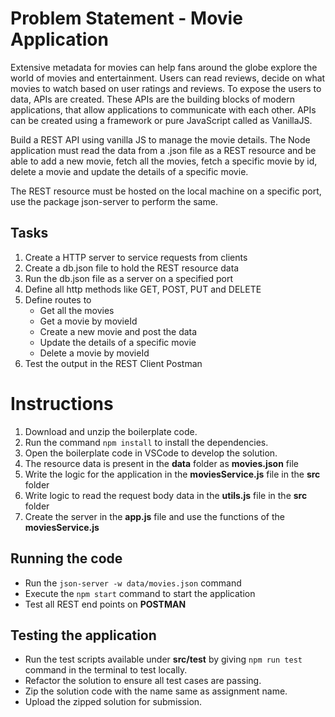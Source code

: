 # Problem Statement - Movie Application
Extensive metadata for movies can help fans around the globe explore the world of movies and entertainment. Users can read reviews, decide on what movies to watch based on user ratings and reviews. To expose the users to data, APIs are created. These APIs are the building blocks of modern applications, that allow applications to communicate with each other. APIs can be created using a framework or pure JavaScript called as VanillaJS.​ ​

Build a REST API using vanilla JS to manage the movie details. The Node application must read the data from a .json file as a REST resource and be able to add a new movie, fetch all the movies, fetch a specific movie by id, delete a movie and update the details of a specific movie.​

The REST resource must be hosted on the ​local machine on a specific port,​ use the package json-server ​to perform the same.

## Tasks

1. Create a HTTP server to service requests from clients​
2. Create a db.json file to hold the REST resource data ​
3. Run the db.json file as a server on a specified port​
4. Define all http methods like GET, POST, PUT and DELETE​
5. Define routes to​
    - Get all the movies​
    - Get a movie by movieId​
    - Create a new movie and post the data​
    - Update the details of a specific movie​
    - Delete a movie by movieId​
6. Test the output in the REST Client Postman​


# Instructions

1. Download and unzip the boilerplate code.
2. Run the command `npm install` to install the dependencies.
3. Open the boilerplate code in VSCode to develop the solution.
4. The resource data is present in the **data** folder as **movies.json** file
5. Write the logic for the application in the **moviesService.js** file in the **src** folder
6. Write logic to read the request body data in the **utils.js** file in the **src** folder
7. Create the server in the **app.js** file and use the functions of the **moviesService.js**

## Running the code

- Run the `json-server -w data/movies.json` command
- Execute the `npm start` command to start the application
- Test all REST end points on **POSTMAN**

## Testing the application

- Run the test scripts available under **src/test** by giving `npm run test` command in the terminal to test locally.
- Refactor the solution to ensure all test cases are passing.
- Zip the solution code with the name same as assignment name.
- Upload the zipped solution for submission.

